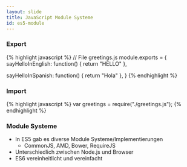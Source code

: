 ```yaml
---
layout: slide
title: JavaScript Module Systeme
id: es5-module
---
```

<section markdown="1">

### Export

{% highlight javascript %}
// File greetings.js
module.exports = {
  sayHelloInEnglish: function() {
    return "HELLO"
  },
       
  sayHelloInSpanish: function() {
    return "Hola"
  },
}
{% endhighlight %}

</section>

<section markdown="1">

### Import

{% highlight javascript %}
var greetings = require("./greetings.js");
{% endhighlight %}

</section>

<section markdown="1">

### Module Systeme

 * In ES5 gab es diverse Module Systeme/Implementierungen
   + CommonJS, AMD, Bower, RequireJS
 * Unterschiedlich zwischen Node.js und Browser
 * ES6 vereinheitlicht und vereinfacht

</section>
